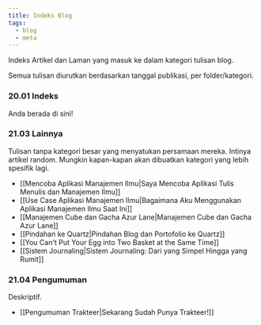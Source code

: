 ```yaml
---
title: Indeks Blog
tags:
  - blog
  - meta
---
```

Indeks Artikel dan Laman yang masuk ke dalam kategori tulisan blog.

Semua tulisan diurutkan berdasarkan tanggal publikasi, per folder/kategori.

### 20.01 Indeks

Anda berada di sini!

### 21.03 Lainnya

Tulisan tanpa kategori besar yang menyatukan persamaan mereka. Intinya artikel random. Mungkin kapan-kapan akan dibuatkan kategori yang lebih spesifik lagi.

- [[Mencoba Aplikasi Manajemen Ilmu|Saya Mencoba Aplikasi Tulis Menulis dan Manajemen Ilmu]]
- [[Use Case Aplikasi Manajemen Ilmu|Bagaimana Aku Menggunakan Aplikasi Manajemen Ilmu Saat Ini]]
- [[Manajemen Cube dan Gacha Azur Lane|Manajemen Cube dan Gacha Azur Lane]]
- [[Pindahan ke Quartz|Pindahan Blog dan Portofolio ke Quartz]]
- [[You Can't Put Your Egg into Two Basket at the Same Time]]
- [[Sistem Journaling|Sistem Journaling: Dari yang Simpel Hingga yang Rumit]]

### 21.04 Pengumuman

Deskriptif.

- [[Pengumuman Trakteer|Sekarang Sudah Punya Trakteer!]]